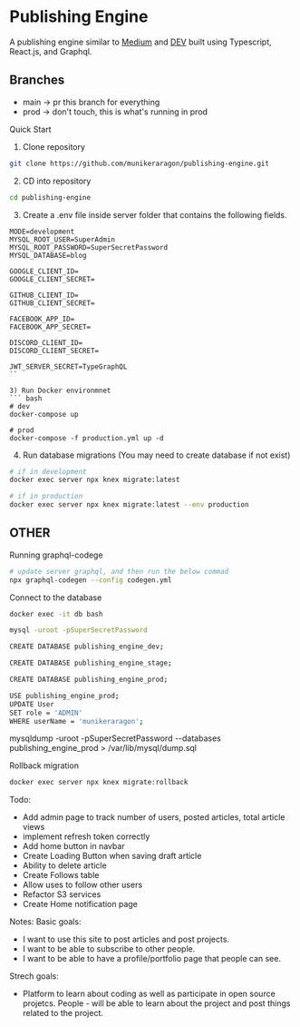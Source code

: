 # Publishing Engine
A publishing engine similar to [Medium](https://medium.com/) and [DEV](https://dev.to/) built using
Typescript, React.js, and Graphql.

## Branches 
- main -> pr this branch for everything
- prod -> don't touch, this is what's running in prod


Quick Start
1) Clone repository
``` bash 
git clone https://github.com/munikeraragon/publishing-engine.git
```

2) CD into repository
``` bash
cd publishing-engine
```

3) Create a .env file inside server folder that contains the following fields.
```
MODE=development
MYSQL_ROOT_USER=SuperAdmin
MYSQL_ROOT_PASSWORD=SuperSecretPassword
MYSQL_DATABASE=blog

GOOGLE_CLIENT_ID=
GOOGLE_CLIENT_SECRET=

GITHUB_CLIENT_ID= 
GITHUB_CLIENT_SECRET=

FACEBOOK_APP_ID=
FACEBOOK_APP_SECRET=

DISCORD_CLIENT_ID=
DISCORD_CLIENT_SECRET=

JWT_SERVER_SECRET=TypeGraphQL
``

3) Run Docker environmnet
``` bash
# dev
docker-compose up

# prod
docker-compose -f production.yml up -d
```

4) Run database migrations (You may need to create database if not exist)
``` bash
# if in development
docker exec server npx knex migrate:latest

# if in production
docker exec server npx knex migrate:latest --env production
```


## OTHER

Running graphql-codege
``` bash
# update server graphql, and then run the below commad
npx graphql-codegen --config codegen.yml
```

Connect to the database
``` bash
docker exec -it db bash

mysql -uroot -pSuperSecretPassword

CREATE DATABASE publishing_engine_dev;

CREATE DATABASE publishing_engine_stage;

CREATE DATABASE publishing_engine_prod;

USE publishing_engine_prod;
UPDATE User
SET role = 'ADMIN'
WHERE userName = 'munikeraragon';
```

mysqldump -uroot -pSuperSecretPassword --databases publishing_engine_prod  > /var/lib/mysql/dump.sql

Rollback migration
``` bash
docker exec server npx knex migrate:rollback
```

Todo:
- Add admin page to track number of users, posted articles, total article views
- implement refresh token correctly
- Add home button in navbar
- Create Loading Button when saving draft article
- Ability to delete article
- Create Follows table
- Allow uses to follow other users
- Refactor S3 services
- Create Home notification page


Notes:
Basic goals:
- I want to use this site to post articles and post projects.
- I want to be able to subscribe to other people.
- I want to be able to have a profile/portfolio page that people can see.

Strech goals:
- Platform to learn about coding as well as participate in open source projetcs.
 People - will be able to learn about the project and post things related to the project.
